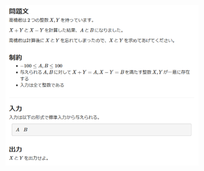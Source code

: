 ![question](https://github.com/kimura-12/AtCoder_Training/blob/master/AtCoder_Regular_Contest/ARC104/A.Plus_Minus/question.png)
